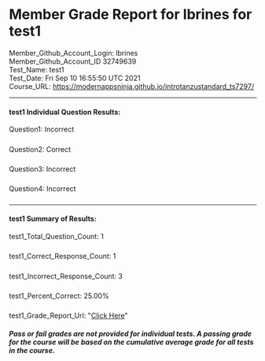 # Member Grade Report for lbrines for test1  
   
Member_Github_Account_Login: lbrines  
Member_Github_Account_ID 32749639  
Test_Name: test1  
Test_Date: Fri Sep 10 16:55:50 UTC 2021  
Course_URL: https://modernappsninja.github.io/introtanzustandard_ts7297/  
   
---  
#### test1 Individual Question Results:  
Question1: Incorrect  
#####  
Question2: Correct  
#####  
Question3: Incorrect  
#####  
Question4: Incorrect  
#####  
---  
#### test1 Summary of Results:  
test1_Total_Question_Count: 1  
#####  
test1_Correct_Response_Count: 1  
#####  
test1_Incorrect_Response_Count: 3  
#####  
test1_Percent_Correct: 25.00%  
#####  
test1_Grade_Report_Url: "[Click Here](https://github.com/modernappsninjas/lbrines/blob/main/static/userdata/courses/introtanzustandard_ts7297/grade_report.pr339.test1.md)"
##### Pass or fail grades are not provided for individual tests. A passing grade for the course will be based on the cumulative average grade for all tests in the course.  
